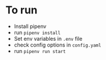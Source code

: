 # To run
- Install pipenv
- run `pipenv install`
- Set env variables in `.env` file
- check config options in `config.yaml`
- run `pipenv run start`
